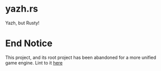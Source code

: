 # yazh.rs
Yazh, but Rusty!

# End Notice
This project, and its root project has been abandoned for a more unified game engine. Lint to it [here](https://github.com/JRBros2346/Harp)
